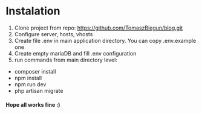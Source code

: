 # Instalation
1. Clone project from repo: https://github.com/TomaszBiegun/blog.git
2. Configure server, hosts, vhosts
3. Create file .env in main application directory. You can copy .env.example one
4. Create empty mariaDB and fill .env configuration
5. run commands from main directory level:
- composer install
- npm install
- npm run dev
- php artisan migrate
#### Hope all works fine :)